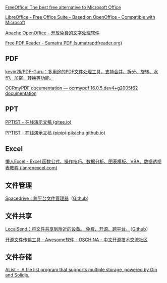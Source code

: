 
[FreeOffice: The best free alternative to Microsoft Office](https://www.freeoffice.com/en/)

[LibreOffice - Free Office Suite - Based on OpenOffice - Compatible with Microsoft](https://www.libreoffice.org/)

[Apache OpenOffice - 开放免费的文字处理软件](https://www.openoffice.org/zh-cn/)

[Free PDF Reader - Sumatra PDF (sumatrapdfreader.org)](https://www.sumatrapdfreader.org/free-pdf-reader)


## PDF

[kevin2li/PDF-Guru：多用途的PDF文件处理工具，支持合并、拆分、旋转、水印、加密、转换等功能。](https://github.com/kevin2li/PDF-Guru)

[OCRmyPDF documentation — ocrmypdf 16.0.5.dev4+g2005f62 documentation](https://ocrmypdf.readthedocs.io/en/latest/index.html)

## PPT

[PPTIST - 在线演示文稿 (gitee.io)](https://pptist.gitee.io/)

[PPTIST - 在线演示文稿 (pipipi-pikachu.github.io)](https://pipipi-pikachu.github.io/PPTist/)
## Excel

[懒人Excel - Excel 函数公式、操作技巧、数据分析、图表模板、VBA、数据透视表教程 (lanrenexcel.com)](https://www.lanrenexcel.com/)


## 文件管理

[Spacedrive：跨平台文件管理器](https://www.spacedrive.com/)（[Github](https://github.com/spacedriveapp/spacedrive)）

## 文件共享

[LocalSend：将文件共享到附近的设备。 免费、开源、跨平台。](https://localsend.org/#/)（[Github](https://github.com/localsend/localsend)）

[开源文件传输工具 - Awesome软件 - OSCHINA - 中文开源技术交流社区](https://www.oschina.net/project/awesome?columnId=41)


## 文件存储

[AList -  A file list program that supports multiple storage, powered by Gin and Solidjs.](https://alist.nn.ci/)

